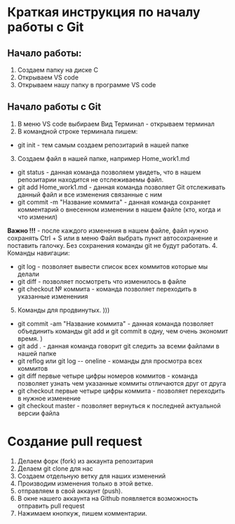 # Краткая инструкция по началу работы с Git
## Начало работы:
1. Создаем папку на диске С
2. Открываем VS code
3. Открываем нашу папку в программе VS code
## Начало работы с Git
1. В меню VS code выбираем Вид Терминал - открываем терминал
2. В командной строке терминала пишем:
* git init - тем самым создаем репозитарий в нашей папке
3. Создаем файл в нашей папке, например Home_work1.md
* git status - данная команда позволяем увидеть, что в нашем репозитарии находится не отслеживаемы файл.
* git add Home_work1.md - данная команда позволяет Git отслеживать данный файл и все изменения связанные с ним
* git commit -m "Название коммита" - данная команда сохраняет комментарий о внесенном изменении в нашем файле (кто, когда и что изменил)

**Важно !!!** - после каждого изменения в нашем файле, файл нужно сохранять Ctrl + S или в меню Файл выбрать пункт автосохранение и поставить галочку. Без сохранения команды git не будут работать.
4. Команды навигации:
* git log - позволяет вывести список всех коммитов которые мы делали
* git diff - позволяет посмотреть что изменилось в файле
* git checkout № коммита - команда позволяет переходить в указанные изменениия
5. Команды для продвинутых. )))
* git commit -am "Название коммита" - данная команда позволяет объединить команды git add и git commit в одну, чем очень экономит время. )
* git add . - данная команда говорит git следить за всеми файлами в нашей папке
* git reflog или git log -- oneline - команды для просмотра всех коммитов
* git diff первые четыре цифры номеров коммитов -  команда позволяет узнать чем указанные коммиты отличаются друг от друга
* git checkout первые четыре цифры коммита - позволяет переходить в нужное изменение
* git checkout master - позволяет вернуться к последней актуальной версии файла

# Создание pull request

1. Делаем форк (fork) из аккаунта репозитария
2. Делаем git clone для нас
3. Создаем отдельную ветку для наших изменений
4. Производим изменения только в этой ветке.
5. отправляем в свой аккаунт (push).
6. В окне нашего аккаунта на Github появляется возможность отправить pull request 
7. Нажимаем кнопкуж, пишем комментарии. 
